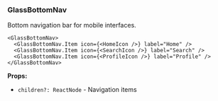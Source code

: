 ### GlassBottomNav

Bottom navigation bar for mobile interfaces.

```tsx
<GlassBottomNav>
  <GlassBottomNav.Item icon={<HomeIcon />} label="Home" />
  <GlassBottomNav.Item icon={<SearchIcon />} label="Search" />
  <GlassBottomNav.Item icon={<ProfileIcon />} label="Profile" />
</GlassBottomNav>
```

**Props:**
- `children?: ReactNode` - Navigation items
